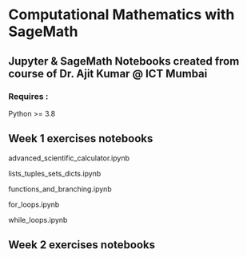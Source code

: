 # Computational Mathematics with SageMath

## Jupyter & SageMath Notebooks created from course of Dr. Ajit Kumar @ ICT Mumbai

### Requires :

Python >= 3.8

## Week 1 exercises notebooks

advanced_scientific_calculator.ipynb

lists_tuples_sets_dicts.ipynb

functions_and_branching.ipynb

for_loops.ipynb

while_loops.ipynb

## Week 2 exercises notebooks

